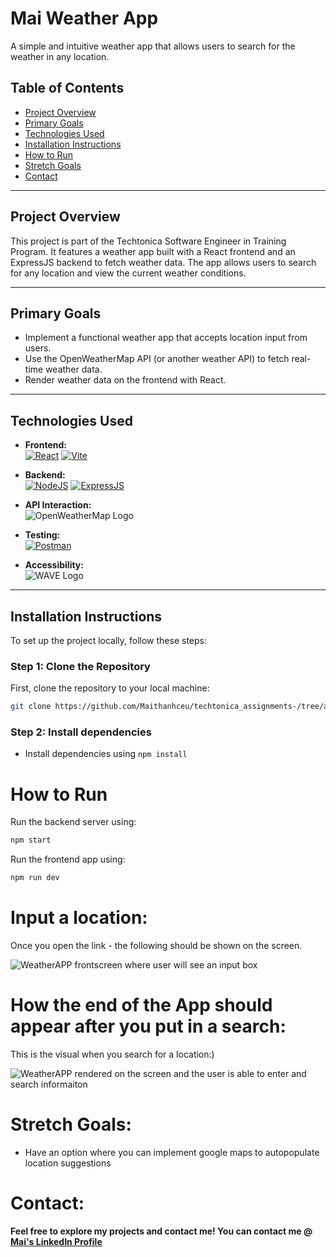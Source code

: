 # Mai Weather App

A simple and intuitive weather app that allows users to search for the weather in any location.

## Table of Contents
- [Project Overview](#project-overview)
- [Primary Goals](#primary-goals)
- [Technologies Used](#technologies-used)
- [Installation Instructions](#installation-instructions)
- [How to Run](#how-to-run)
- [Stretch Goals](#stretch-goals)
- [Contact](#contact)

---

## Project Overview  
This project is part of the Techtonica Software Engineer in Training Program. It features a weather app built with a React frontend and an ExpressJS backend to fetch weather data. The app allows users to search for any location and view the current weather conditions.

---

## Primary Goals  
- Implement a functional weather app that accepts location input from users.
- Use the OpenWeatherMap API (or another weather API) to fetch real-time weather data.
- Render weather data on the frontend with React.

---

## Technologies Used  

- **Frontend:**  
  [![React](https://skillicons.dev/icons?i=react)](https://reactjs.org/)  [![Vite](https://skillicons.dev/icons?i=vite)](https://vitejs.dev/)  

- **Backend:**  
  [![NodeJS](https://skillicons.dev/icons?i=nodejs)](https://nodejs.org/) [![ExpressJS](https://skillicons.dev/icons?i=express)](https://expressjs.com/)  

- **API Interaction:**  
  ![OpenWeatherMap Logo](https://openweathermap.org/themes/openweathermap/assets/img/logo_white_cropped.png)

- **Testing:**  
  [![Postman](https://skillicons.dev/icons?i=postman)](https://www.postman.com/)  

- **Accessibility:**  
  ![WAVE Logo](https://wave.webaim.org/favicon.ico)  
---

## Installation Instructions  
To set up the project locally, follow these steps:

### Step 1: Clone the Repository
First, clone the repository to your local machine:

```bash
git clone https://github.com/Maithanhceu/techtonica_assignments-/tree/af9e30802fb174f7b6a67b0f00e760c2f5d4441f/recipe-page
```

### Step 2: Install dependencies
- Install dependencies using `npm install` 

# How to Run

Run the backend server using:
```bash 
npm start
``` 

Run the frontend app using:
```bash 
npm run dev
```

# Input a location:
Once you open the link - the following should be shown on the screen.

![WeatherAPP frontscreen where user will see an input box](https://media.giphy.com/media/v1.Y2lkPTc5MGI3NjExNGh5N3VhMzRkc3ByNWJmajJhNmJhZzd6dzdjZDNmdmx0MXFoejVjYiZlcD12MV9pbnRlcm5hbF9naWZfYnlfaWQmY3Q9Zw/1yh6tv70R2XqXDCXuh/giphy.gif)


# How the end of the App should appear after you put in a search:
This is the visual when you search for a location:) 

![WeatherAPP rendered on the screen and the user is able to enter and search informaiton ](https://media.giphy.com/media/v1.Y2lkPTc5MGI3NjExYjh1aHk4YzBrYm9vM3F4dDJ1ZnNteHY5am52Zmp2dHl1dzUxbGpsNiZlcD12MV9pbnRlcm5hbF9naWZfYnlfaWQmY3Q9Zw/FZaVWkUPhoIaelfVtx/giphy.gif)

# Stretch Goals: 
- Have an option where you can implement google maps to autopopulate location suggestions

# Contact:
**Feel free to explore my projects and contact me! You can contact me @ [Mai's LinkedIn Profile](https://www.linkedin.com/in/mai-th2024/)**